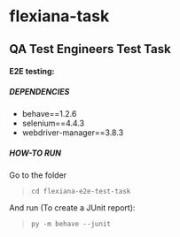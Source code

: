 # flexiana-task
## QA Test Engineers Test Task 

#### E2E testing:

##### DEPENDENCIES
- behave==1.2.6
- selenium==4.4.3
- webdriver-manager==3.8.3

##### HOW-TO RUN

Go to the folder

> `cd flexiana-e2e-test-task `

And run (To create a JUnit report):

> `py -m behave --junit `
